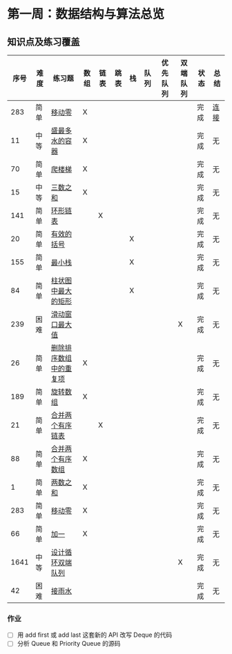 # 第一周：数据结构与算法总览
## 知识点及练习覆盖
|序号|难度|练习题|数组|链表|跳表|栈|队列|优先队列|双端队列|状态|总结|
|---|---|---|---|---|---|---|---|---|---|---|---|
|283|简单|[移动零](https://leetcode-cn.com/problems/move-zeroes/)|X|||||||完成|[连接](./moveZeroes/NOTE.md)|
|11|中等|[盛最多水的容器](https://leetcode-cn.com/problems/container-with-most-water/)|X|||||||完成|无|
|70|简单|[爬楼梯](https://leetcode-cn.com/problems/climbing-stairs/)|X|||||||完成|无|
|15|中等|[三数之和](https://leetcode-cn.com/problems/3sum/)|X|||||||完成|无|
|141|简单|[环形链表](https://leetcode-cn.com/problems/linked-list-cycle/)||X||||||完成|无|
|20|简单|[有效的括号](https://leetcode-cn.com/problems/valid-parentheses/)||||X||||完成|无|
|155|简单|[最小栈](https://leetcode-cn.com/problems/min-stack/)||||X||||完成|无|
|84|简单|[柱状图中最大的矩形](https://leetcode-cn.com/problems/largest-rectangle-in-histogram/)||||X||||完成|无|
|239|困难|[滑动窗口最大值](https://leetcode-cn.com/problems/sliding-window-maximum/)|||||||X|完成|无|
|26|简单|[删除排序数组中的重复项](https://leetcode-cn.com/problems/remove-duplicates-from-sorted-array/)|X|||||||完成|无|
|189|简单|[旋转数组](https://leetcode-cn.com/problems/rotate-array/)|X|||||||完成|无|
|21|简单|[合并两个有序链表](https://leetcode-cn.com/problems/merge-two-sorted-lists/)||X||||||完成|无|
|88|简单|[合并两个有序数组](https://leetcode-cn.com/problems/merge-sorted-array/)|X|||||||完成|无|
|1|简单|[两数之和](https://leetcode-cn.com/problems/two-sum/)|X|||||||完成|无|
|283|简单|[移动零](https://leetcode-cn.com/problems/move-zeroes/)|X|||||||完成|无|
|66|简单|[加一](https://leetcode-cn.com/problems/plus-one/)|X|||||||完成|无|
|1641|中等|[设计循环双端队列](https://leetcode.com/problems/design-circular-deque/)|||||||X|完成|无|
|42|困难|[接雨水](https://leetcode.com/problems/trapping-rain-water/)||||||||完成|无|
### 作业
- [ ] 用 add first 或 add last 这套新的 API 改写 Deque 的代码
- [ ] 分析 Queue 和 Priority Queue 的源码
